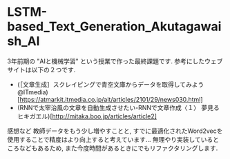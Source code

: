 # LSTM-based_Text_Generation_Akutagawaish_AI

3年前期の "AIと機械学習" という授業で作った最終課題です.
参考にしたウェブサイトは以下の２つです.

* (［文章生成］スクレイピングで青空文庫からデータを取得してみよう @ITmedia)[https://atmarkit.itmedia.co.jp/ait/articles/2101/29/news030.html]
* (RNNで太宰治風の文章を自動生成させたい-RNNで文章作成〈１〉 夢見るヒキガエル)[http://mitaka.boo.jp/articles/article2]

感想など
教師データをもう少し増やすことと, すでに最適化されたWord2vecを使用することで精度はより向上すると考えています...
無理やり実装しているところなどもあるため, また今度時間があるときにでもリファクタリングします.
